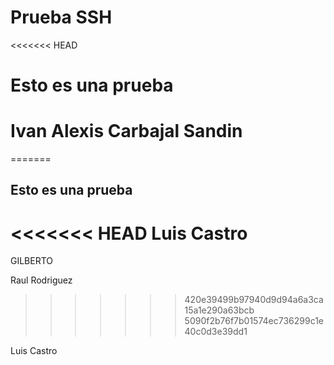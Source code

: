 # Prueba SSH

<<<<<<< HEAD
# Esto es una prueba

# Ivan Alexis Carbajal Sandin
=======
## Esto es una prueba

<<<<<<< HEAD
Luis Castro
=======
GILBERTO

Raul Rodriguez
>>>>>>> 420e39499b97940d9d94a6a3ca15a1e290a63bcb
>>>>>>> 5090f2b76f7b01574ec736299c1e40c0d3e39dd1

Luis Castro 
